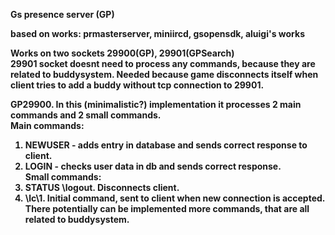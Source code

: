 <strong>Gs presence server (GP)

<strong>based on works: prmasterserver, miniircd, gsopensdk, aluigi's works

Works on two sockets 29900(GP), 29901(GPSearch)<br>
29901 socket doesnt need to process any commands, because they are related to buddysystem. Needed because game disconnects itself
when client tries to add a buddy without tcp connection to 29901.

<strong>GP29900. In this (minimalistic?) implementation it processes 2 main commands and 2 small commands.<br></strong>
<strong>Main commands:<br></strong>
1. NEWUSER - adds entry in database and sends correct response to client.<br>
2. LOGIN - checks user data in db and sends correct response.<br>
<strong>Small commands:<br></strong>
1. STATUS \logout\. Disconnects client.<br>
2. \lc\1. Initial command, sent to client when new connection is accepted.<br>
There potentially can be implemented more commands, that are all related to buddysystem.<br>
